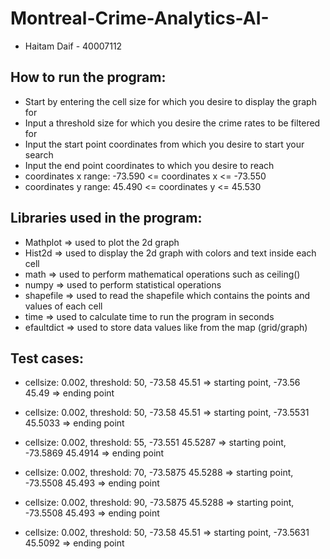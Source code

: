 # Montreal-Crime-Analytics-AI-
* Haitam Daif - 40007112

## How to run the program:
* Start by entering the cell size for which you desire to display the graph for
* Input a threshold size for which you desire the crime rates to be filtered for
* Input the start point coordinates from which you desire to start your search 
* Input the end point coordinates to which you desire to reach
* coordinates x range: -73.590 <= coordinates x <= -73.550
* coordinates y range: 45.490 <= coordinates y <= 45.530

## Libraries used in the program:
* Mathplot    => used to plot the 2d graph 
* Hist2d      => used to display the 2d graph with colors and text inside each cell
* math 	      => used to perform mathematical operations such as ceiling()
* numpy       => used to perform statistical operations
* shapefile   => used to read the shapefile which contains the points and values of each cell
* time	      => used to calculate time to run the program in seconds
* efaultdict => used to store data values like from the map (grid/graph)

## Test cases:

* cellsize: 0.002,
threshold: 50,
-73.58 45.51 => starting point,
-73.56 45.49 => ending point

* cellsize: 0.002,
threshold: 50,
-73.58 45.51 => starting point,
-73.5531 45.5033 => ending point

* cellsize: 0.002,
threshold: 55,
-73.551 45.5287 => starting point,
-73.5869 45.4914 => ending point

* cellsize: 0.002,
threshold: 70,
-73.5875 45.5288 => starting point,
-73.5508 45.493 => ending point

* cellsize: 0.002,
threshold: 90,
-73.5875 45.5288 => starting point,
-73.5508 45.493 => ending point

* cellsize: 0.002,
threshold: 50,
-73.58 45.51 => starting point,
-73.5631 45.5092 => ending point


